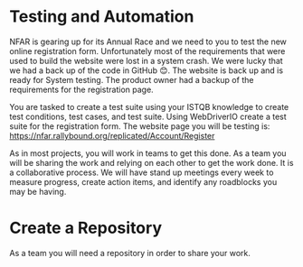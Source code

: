 # Testing and Automation

NFAR is gearing up for its Annual Race and we need to you to test the new online registration form. Unfortunately most of the requirements that were used to build the website were lost in a system crash. We were lucky that we had a back up of the code in GitHub 😊. The website is back up and is ready for System testing. The product owner had a backup of the requirements for the registration page.

You are tasked to create a test suite using your ISTQB knowledge to create test conditions, test cases, and test suite. Using WebDriverIO create a test suite for the registration form.  The website page you will be testing is: https://nfar.rallybound.org/replicated/Account/Register 
 
As in most projects, you will work in teams to get this done. As a team you will be sharing the work and relying on each other to get the work done. It is a collaborative process. We will have stand up meetings every week to measure progress, create action items, and identify any roadblocks you may be having.   

# Create a Repository
As a team you will need a repository in order to share your work.  

